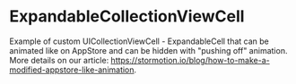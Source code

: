 # ExpandableCollectionViewCell

Example of custom UICollectionViewCell - ExpandableCell that can be animated like on AppStore and can be hidden with "pushing off" animation.
More details on our article: https://stormotion.io/blog/how-to-make-a-modified-appstore-like-animation.
